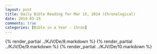```yaml
---
layout: post
title: Daily Bible Reading for Mar 15, 2014 (Chronological)
date: 2014-03-15
comments: true
categories: [Bible in a Year - Chron]
---
```

{% render_partial ../KJV/De/8.markdown %}
{% render_partial ../KJV/De/9.markdown %}
{% render_partial ../KJV/De/10.markdown %}
